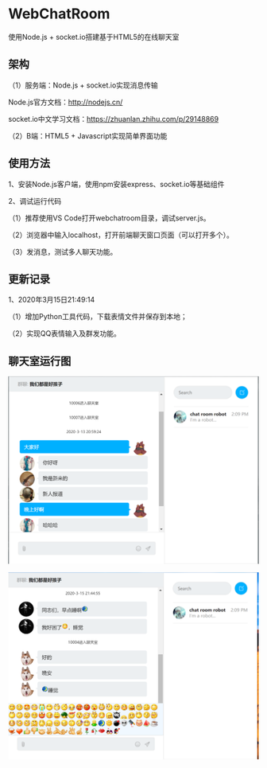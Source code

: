 # WebChatRoom
使用Node.js + socket.io搭建基于HTML5的在线聊天室

## 架构
（1）服务端：Node.js + socket.io实现消息传输

Node.js官方文档：http://nodejs.cn/

socket.io中文学习文档：https://zhuanlan.zhihu.com/p/29148869

（2）B端：HTML5 + Javascript实现简单界面功能

## 使用方法
1、安装Node.js客户端，使用npm安装express、socket.io等基础组件

2、调试运行代码

（1）推荐使用VS Code打开webchatroom目录，调试server.js。

（2）浏览器中输入localhost，打开前端聊天窗口页面（可以打开多个）。

（3）发消息，测试多人聊天功能。

## 更新记录

1、2020年3月15日21:49:14

（1）增加Python工具代码，下载表情文件并保存到本地；

（2）实现QQ表情输入及群发功能。

## 聊天室运行图

![](https://raw.githubusercontent.com/JelinYao/WebChatRoom/master/img/screen.png)

![](https://raw.githubusercontent.com/JelinYao/WebChatRoom/master/img/emoji.png)